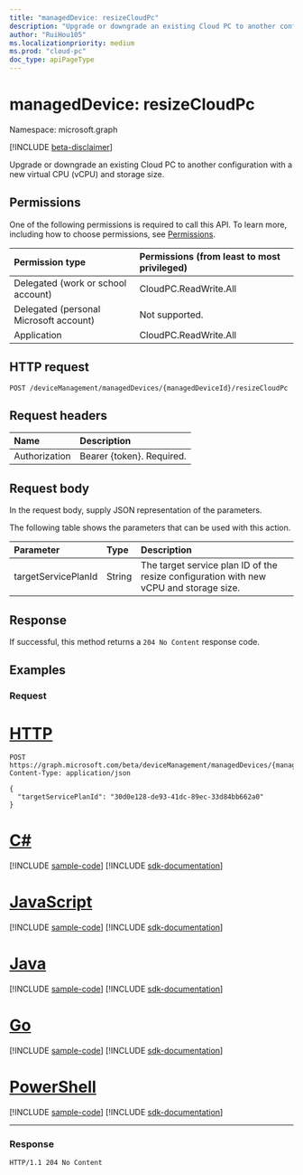 ```yaml
---
title: "managedDevice: resizeCloudPc"
description: "Upgrade or downgrade an existing Cloud PC to another configuration with a new virtual CPU (vCPU) and storage size."
author: "RuiHou105"
ms.localizationpriority: medium
ms.prod: "cloud-pc"
doc_type: apiPageType
---
```


# managedDevice: resizeCloudPc

Namespace: microsoft.graph

[!INCLUDE [beta-disclaimer](../../includes/beta-disclaimer.md)]

Upgrade or downgrade an existing Cloud PC to another configuration with a new virtual CPU (vCPU) and storage size.

## Permissions

One of the following permissions is required to call this API. To learn more, including how to choose permissions, see [Permissions](/graph/permissions-reference).

|Permission type|Permissions (from least to most privileged)|
|:---|:---|
|Delegated (work or school account)|CloudPC.ReadWrite.All|
|Delegated (personal Microsoft account)|Not supported.|
|Application|CloudPC.ReadWrite.All|

## HTTP request

<!-- {
  "blockType": "ignored"
}
-->

``` http
POST /deviceManagement/managedDevices/{managedDeviceId}/resizeCloudPc
```

## Request headers

|Name|Description|
|:---|:---|
|Authorization|Bearer {token}. Required.|

## Request body

In the request body, supply JSON representation of the parameters.

The following table shows the parameters that can be used with this action.

|Parameter|Type|Description|
|:---|:---|:---|
|targetServicePlanId|String|The target service plan ID of the resize configuration with new vCPU and storage size.|

## Response

If successful, this method returns a `204 No Content` response code.

## Examples

### Request


# [HTTP](#tab/http)
<!-- {
  "blockType": "request",
  "name": "managedDevice_resizeCloudPc"
}
-->

``` http
POST https://graph.microsoft.com/beta/deviceManagement/managedDevices/{managedDeviceId}/resizeCloudPc
Content-Type: application/json

{
  "targetServicePlanId": "30d0e128-de93-41dc-89ec-33d84bb662a0"
}
```

# [C#](#tab/csharp)
[!INCLUDE [sample-code](../includes/snippets/csharp/manageddevice-resizecloudpc-csharp-snippets.md)]
[!INCLUDE [sdk-documentation](../includes/snippets/snippets-sdk-documentation-link.md)]

# [JavaScript](#tab/javascript)
[!INCLUDE [sample-code](../includes/snippets/javascript/manageddevice-resizecloudpc-javascript-snippets.md)]
[!INCLUDE [sdk-documentation](../includes/snippets/snippets-sdk-documentation-link.md)]

# [Java](#tab/java)
[!INCLUDE [sample-code](../includes/snippets/java/manageddevice-resizecloudpc-java-snippets.md)]
[!INCLUDE [sdk-documentation](../includes/snippets/snippets-sdk-documentation-link.md)]

# [Go](#tab/go)
[!INCLUDE [sample-code](../includes/snippets/go/manageddevice-resizecloudpc-go-snippets.md)]
[!INCLUDE [sdk-documentation](../includes/snippets/snippets-sdk-documentation-link.md)]

# [PowerShell](#tab/powershell)
[!INCLUDE [sample-code](../includes/snippets/powershell/manageddevice-resizecloudpc-powershell-snippets.md)]
[!INCLUDE [sdk-documentation](../includes/snippets/snippets-sdk-documentation-link.md)]

---


### Response

<!-- {
  "blockType": "response",
  "truncated": true
}
-->

``` http
HTTP/1.1 204 No Content
```
